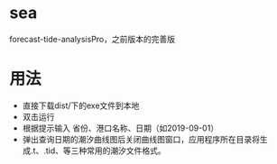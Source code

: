 # sea
forecast-tide-analysisPro，之前版本的完善版
# 用法
* 直接下载dist/下的exe文件到本地
* 双击运行
* 根据提示输入 省份、港口名称、日期（如2019-09-01）
* 弹出查询日期的潮汐曲线图后关闭曲线图窗口，应用程序所在目录将生成.t、.tid、等三种常用的潮汐文件格式。
